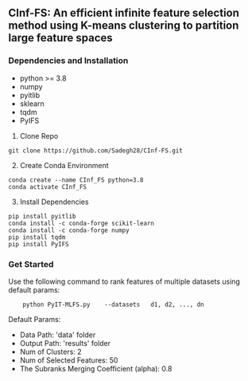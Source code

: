 ## CInf-FS: An efficient infinite feature selection method using K-means clustering to partition large feature spaces

### Dependencies and Installation
* python >= 3.8
* numpy
* pyitlib
* sklearn
* tqdm
* PyIFS

1. Clone Repo
```
git clone https://github.com/Sadegh28/CInf-FS.git
```

2. Create Conda Environment
```
conda create --name CInf_FS python=3.8
conda activate CInf_FS
```

3. Install Dependencies
```
pip install pyitlib 
conda install -c conda-forge scikit-learn
conda install -c conda-forge numpy
pip install tqdm
pip install PyIFS
```

### Get Started

Use the following command to rank features of  multiple datasets using default params: 

        python PyIT-MLFS.py    --datasets   d1, d2, ..., dn 

Default Params: 
* Data Path: 'data' folder
* Output Path: 'results' folder
* Num of Clusters: 2
* Num of Selected Features: 50
* The Subranks Merging Coefficient (alpha): 0.8

